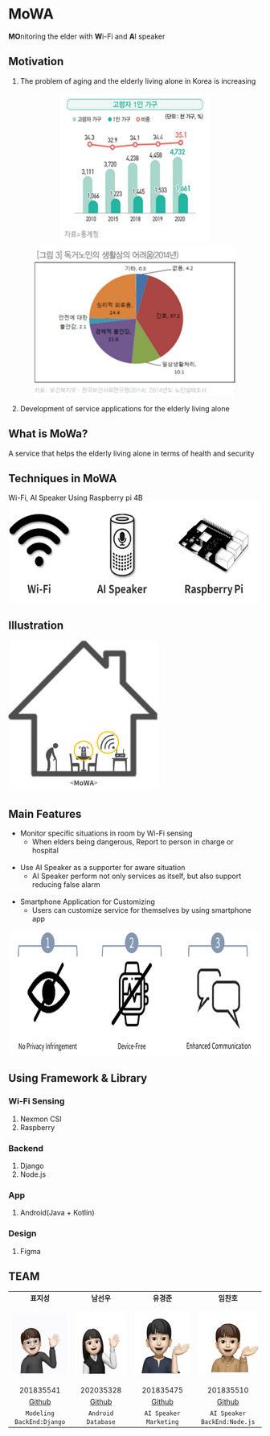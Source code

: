 # MoWA
**MO**nitoring the elder with **W**i-Fi and **A**I speaker

## Motivation
1. The problem of aging and the elderly living alone in Korea is increasing    
<div align="center">
   <img alt="img_2.png" height="300" src="profile/img_2.png" width="300"/>
   <img alt="img_3.png" height="300" src="profile/img_3.png" width="400"/>
</div>

2. Development of service applications for the elderly living alone

## What is MoWa?
A service that helps the elderly living alone in terms of health and security

## Techniques in MoWA
Wi-Fi, AI Speaker Using Raspberry pi 4B  
<img alt="img.png" height="200" src="profile/img.png" width="600"/>

## Illustration
<img  alt="img_1.png" height="300" src="profile/img_1.png" width="300"/>

## Main Features
- Monitor specific situations in room by Wi-Fi sensing
	* When elders being dangerous, Report to person in charge or hospital    
    <br>
- Use AI Speaker as a supporter for aware situation
	* AI Speaker perform not only services as itself, but also support reducing false alarm     
    <br>
- Smartphone Application for Customizing
	* Users can customize service for themselves by using smartphone app     
    
<img alt="img_4.png" height="250" src="profile/img_4.png" width="800"/>

## Using Framework & Library

### Wi-Fi Sensing
1. Nexmon CSI
2. Raspberry

### Backend
1. Django
2. Node.js

### App
1. Android(Java + Kotlin)

### Design
1. Figma

## TEAM
<table align="center">
    <tr>
        <td align="center"><b>표지성</b></td>
        <td align="center"><b>남선우</b></td>
        <td align="center"><b>유경준</b></td>
        <td align="center"><b>임찬호</b></td>
    </tr>
    <tr height="160px">
        <td align="center">
            <img height="120px" weight="120px" src="profile/img_7.png"/>
        </td>
        <td align="center">
            <img height="120px" weight="120px" src="profile/img_8.png"/>
        </td>
        <td align="center">
            <img height="120px" weight="120px" src="profile/img_9.png"/>
        </td>
        <td align="center">
            <img height="120px" weight="120px" src="profile/img_10.png"/>
        </td>
    </tr>
    <tr>
    </tr>
    <tr>
        <td align="center">201835541</td>
        <td align="center">202035328</td>
        <td align="center">201835475</td>
        <td align="center">201835510</td>
    </tr>
    <tr>
        <td align="center"><a href="https://github.com/pjs990301">Github</a></td>
        <td align="center"><a href="https://github.com/namseonu">Github</a></td>
        <td align="center"><a href="https://github.com/champsleague">Github</a></td>
        <td align="center"><a href="https://github.com/chanhoim">Github</a></td>
    </tr>
    <tr>
        <td align="center">
            <code>Modeling</code><br><code>BackEnd:Django</code>
        </td>
        <td align="center">
            <code>Android</code><br><code>Database</code>
        </td>
        <td align="center">
            <code>AI Speaker</code><br><code>Marketing</code>
        </td>
        <td align="center">
            <code>AI Speaker</code><br><code>BackEnd:Node.js</code>
        </td>
    </tr>
</table>
